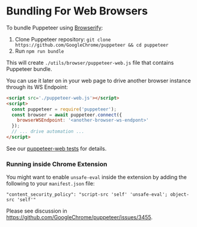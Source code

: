 # Bundling For Web Browsers

To bundle Puppeteer using [Browserify](http://browserify.org/):

1. Clone Puppeteer repository: `git clone https://github.com/GoogleChrome/puppeteer && cd puppeteer`
2. Run `npm run bundle`

This will create `./utils/browser/puppeteer-web.js` file that contains Puppeteer bundle.

You can use it later on in your web page to drive
another browser instance through its WS Endpoint:

```html
<script src='./puppeteer-web.js'></script>
<script>
  const puppeteer = require('puppeteer');
  const browser = await puppeteer.connect({
    browserWSEndpoint: '<another-browser-ws-endpont>'
  });
  // ... drive automation ...
</script>
```

See our [puppeteer-web tests](https://github.com/GoogleChrome/puppeteer/blob/master/utils/browser/test.js)
for details.

### Running inside Chrome Extension

You might want to enable `unsafe-eval` inside the extension by adding the following
to your `manifest.json` file:

```
"content_security_policy": "script-src 'self' 'unsafe-eval'; object-src 'self'"
```

Please see discussion in https://github.com/GoogleChrome/puppeteer/issues/3455.
